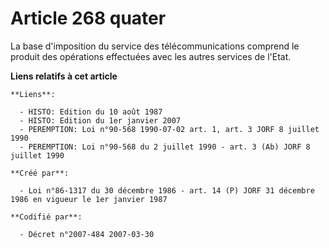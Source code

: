 # Article 268 quater

La base d'imposition du service des télécommunications comprend le produit des opérations effectuées avec les autres services
de l'Etat.

**Liens relatifs à cet article**

	**Liens**:

	  - HISTO: Edition du 10 août 1987
	  - HISTO: Edition du 1er janvier 2007
	  - PEREMPTION: Loi n°90-568 1990-07-02 art. 1, art. 3 JORF 8 juillet 1990
	  - PEREMPTION: Loi n°90-568 du 2 juillet 1990 - art. 3 (Ab) JORF 8 juillet 1990

	**Créé par**:

	  - Loi n°86-1317 du 30 décembre 1986 - art. 14 (P) JORF 31 décembre 1986 en vigueur le 1er janvier 1987

	**Codifié par**:

	  - Décret n°2007-484 2007-03-30

